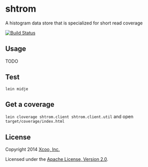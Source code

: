 # shtrom

A histogram data store that is specialized for short read coverage

[![Build Status](https://travis-ci.org/chrovis/shtrom.svg?branch=master)](https://travis-ci.org/chrovis/shtrom)

## Usage

TODO

## Test

`lein midje`

## Get a coverage

`lein cloverage shtrom.client shtrom.client.util`
and open `target/coverage/index.html`

## License

Copyright 2014 [Xcoo, Inc.][xcoo]

Licensed under the [Apache License, Version 2.0][apache-license-2.0].

[xcoo]: http://www.xcoo.jp/
[apache-license-2.0]: http://www.apache.org/licenses/LICENSE-2.0.html

